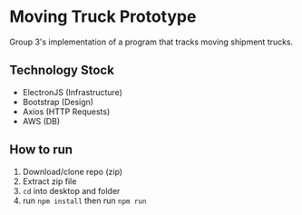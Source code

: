 # Moving Truck Prototype

Group 3's implementation of a program that tracks moving shipment trucks.

## Technology Stock
- ElectronJS (Infrastructure)
- Bootstrap (Design)
- Axios (HTTP Requests)
- AWS (DB)

## How to run 
1. Download/clone repo (zip)
2. Extract zip file
3. `cd` into desktop and folder
4. run `npm install` then run `npm run`
